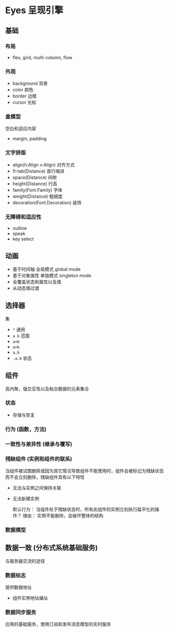 # Eyes 呈现引擎

## 基础
### 布局
+ flex, grid, multi-column, flow

### 外观
+ background 背景
+ color 颜色
+ border 边框
+ cursor 光标

### 盒模型
空白和适应内容
+ margin, padding

### 文字排版
+ align(h:Align v:Align) 对齐方式
+ fl-tab(Distance) 首行缩进
+ space(Distance) 间隙
+ height(Distance) 行高
+ family(Font.Family) 字体
+ weight(Distance) 粗细度
+ decoration(Font.Decoration) 装饰

### 无障碍和适应性
+ outline
+ speak
+ key select

## 动画
+ 基于时间轴 全局模式 global mode
+ 基于对象属性 单独模式 singleton mode
+ 全覆盖状态和属性以及值
+ 从动态值过渡

## 选择器
集
+ `*` 通用
+ `a b` 范围
+ `a+b`
+ `a>b`
+ `a,b`
+ `.a.b` 状态

## 组件
高内聚，强交互性以及粘合数据的元素集合
### 状态
+ 存储与恢复

### 行为 (函数，方法)

### 一致性与差异性 (继承与覆写)

### 残缺组件 (实例和组件的联系)
当组件被试图删除或因为其它情况导致组件不能使用时，组件会被标记为残缺状态而不会立刻删除，残缺组件具有以下特性
+ 无法与实例之间保持关联
+ 无法新建实例

    默认行为：  当组件处于残缺状态时，所有此组件的实例立刻执行扁平化的操作？
    理由：      实例不能删除，会破坏整体的结构

### 数据模型

## 数据一致 (分布式系统基础服务)
与服务器交流的途径

### 数据标志
提供数据地址
+ 组件实例地址编址

### 数据同步服务
应用的基础服务，使用订阅和发布消息模型的实时服务
<!--stackedit_data:
eyJoaXN0b3J5IjpbLTMyMTEzNTYyOCwtMTU5NDIxMDMwMiwtMT
c5Mzc4MTczOCwtMTEzNDY2NzkyMl19
-->